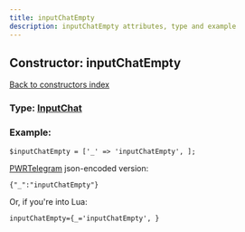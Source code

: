 ```yaml
---
title: inputChatEmpty
description: inputChatEmpty attributes, type and example
---
```

## Constructor: inputChatEmpty  
[Back to constructors index](index.md)






### Type: [InputChat](../types/InputChat.md)


### Example:

```
$inputChatEmpty = ['_' => 'inputChatEmpty', ];
```  

[PWRTelegram](https://pwrtelegram.xyz) json-encoded version:

```
{"_":"inputChatEmpty"}
```


Or, if you're into Lua:  


```
inputChatEmpty={_='inputChatEmpty', }

```


